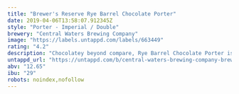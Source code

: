 ```yaml
---
title: "Brewer's Reserve Rye Barrel Chocolate Porter"
date: 2019-04-06T13:58:07.912345Z
style: "Porter - Imperial / Double"
brewery: "Central Waters Brewing Company"
image: "https://labels.untappd.com/labels/663449"
rating: "4.2"
description: "Chocolatey beyond compare, Rye Barrel Chocolate Porter is made with our Imperial Porter brewed with cocoa nibs. Aged in Rye barrels, this small-batch ale goes down like a bourbon and dessert all in one."
untappd_url: "https://untappd.com/b/central-waters-brewing-company-brewer-s-reserve-rye-barrel-chocolate-porter/663449"
abv: "12.65"
ibu: "29"
robots: noindex,nofollow
---
```

